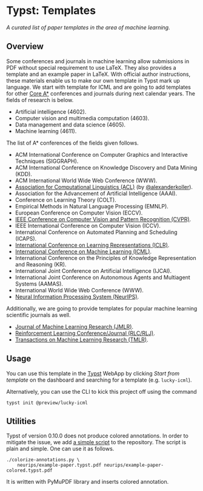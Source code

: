 # Typst: Templates

*A curated list of paper templates in the area of machine learning.*

## Overview

Some conferences and journals in machine learning allow submissions in PDF
without special requirement to use LaTeX. They also provides a template and an
example paper in LaTeX. With official author instructions, these materials
enable us to make our own template in Typst mark up language. We start with
template for ICML and are going to add templates for other [Core A\*][1]
conferences and journals during next calendar years. The fields of research is
below.

- Artificial intelligence (4602).
- Computer vision and multimedia computation (4603).
- Data management and data science (4605).
- Machine learning (4611).

The list of A* conferences of the fields given follows.

- ACM International Conference on Computer Graphics and Interactive Techniques
  (SIGGRAPH).
- ACM International Conference on Knowledge Discovery and Data Mining (KDD).
- ACM International World Wide Web Conference (WWW).
- [Association for Computational Linguistics (ACL)][tracl] (by
  [@alexanderkoller][alexanderkoller]).
- Association for the Advancement of Artificial Intelligence (AAAI).
- Conference on Learning Theory (COLT).
- Empirical Methods in Natural Language Processing (EMNLP).
- European Conference on Computer Vision (ECCV).
- [IEEE Conference on Computer Vision and Pattern Recognition (CVPR)](cvpr).
- IEEE International Conference on Computer Vision (ICCV).
- International Conference on Automated Planning and Scheduling (ICAPS).
- [International Conference on Learning Representations (ICLR)](iclr).
- [International Conference on Machine Learning (ICML)](icml).
- International Conference on the Principles of Knowledge Representation and
  Reasoning (KR).
- International Joint Conference on Artificial Intelligence (IJCAI).
- International Joint Conference on Autonomous Agents and Multiagent Systems
  (AAMAS).
- International World Wide Web Conference (WWW).
- [Neural Information Processing System (NeurIPS)](neurips).

Additionally, we are going to provide templates for popular machine learning
scientific journals as well.

- [Journal of Machine Learning Research (JMLR)](jmlr).
- [Reinforcement Learning Conference/Journal (RLC/RLJ)](rlj).
- [Transactions on Machine Learning Research (TMLR)](tmlr).

## Usage

You can use this template in the [Typst][2] WebApp by clicking _Start from
template_ on the dashboard and searching for a template (e.g. `lucky-icml`).

Alternatively, you can use the CLI to kick this project off using the command

```shell
typst init @preview/lucky-icml
```

## Utilities

Typst of version 0.10.0 does not produce colored annotations. In order to
mitigate the issue, we add [a simple script](colorize-annotations.py) to the
repository. The script is plain and simple. One can use it as follows.

```shell
./colorize-annotations.py \
    neurips/example-paper.typst.pdf neurips/example-paper-colored.typst.pdf
```

It is written with PyMuPDF library and inserts colored annotation.

[1]: https://portal.core.edu.au/conf-ranks/?search=A*&by=rank&source=CORE2023&sort=aacronym
[2]: https://typst.app/
[tracl]: https://typst.app/universe/package/tracl/
[alexanderkoller]: https://github.com/alexanderkoller
